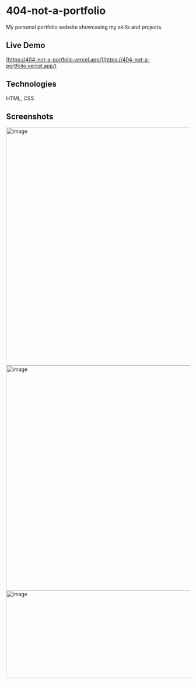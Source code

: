 # 404-not-a-portfolio

My personal portfolio website showcasing my skills and projects.

## Live Demo  
[https://404-not-a-portfolio.vercel.app/](https://404-not-a-portfolio.vercel.app/)

## Technologies  
HTML, CSS

## Screenshots  
<img width="1562" height="651" alt="image" src="https://github.com/user-attachments/assets/db54962e-1857-47b3-b31f-3582e27f58b5" />
 
<img width="1246" height="615" alt="image" src="https://github.com/user-attachments/assets/560bce6b-235d-48a3-915b-48b6c04b7089" />

<img width="912" height="240" alt="image" src="https://github.com/user-attachments/assets/fc234f15-958e-4f64-9027-f58e9723d878" />


